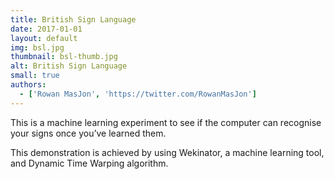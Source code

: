 ```yaml
---
title: British Sign Language
date: 2017-01-01
layout: default
img: bsl.jpg
thumbnail: bsl-thumb.jpg
alt: British Sign Language
small: true
authors:
  - ['Rowan MasJon', 'https://twitter.com/RowanMasJon']
---
```

This is a machine learning experiment to see if the computer can recognise your signs once you’ve learned them.

This demonstration is achieved by using Wekinator, a machine learning tool, and Dynamic Time Warping algorithm.
